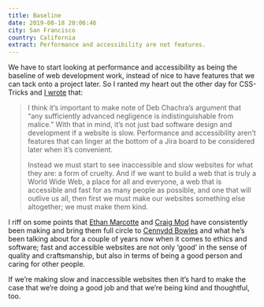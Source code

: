 ```yaml
---
title: Baseline
date: 2019-08-18 20:06:46
city: San Francisco
country: California
extract: Performance and accessibility are not features.
---
```


We have to start looking at performance and accessibility as being the baseline of web development work, instead of nice to have features that we can tack onto a project later. So I ranted my heart out the other day for CSS-Tricks and [I wrote](https://css-tricks.com/accessibility-and-web-performance-are-not-features-theyre-the-baseline/) that:

> I think it’s important to make note of Deb Chachra’s argument that “any sufficiently advanced negligence is indistinguishable from malice.” With that in mind, it’s not just bad software design and development if a website is slow. Performance and accessibility aren’t features that can linger at the bottom of a Jira board to be considered later when it’s convenient.
>
> Instead we must start to see inaccessible and slow websites for what they are: a form of cruelty. And if we want to build a web that is truly a World Wide Web, a place for all and everyone, a web that is accessible and fast for as many people as possible, and one that will outlive us all, then first we must make our websites something else altogether; we must make them kind.

I riff on some points that [Ethan Marcotte](https://ethanmarcotte.com/wrote/amphora/) and [Craig Mod](https://craigmod.com/essays/fast_software/) have consistently been making and bring them full circle to [Cennydd Bowles](https://www.cennydd.com/) and what he’s been talking about for a couple of years now when it comes to ethics and software; fast and accessible websites are not only ‘good’ in the sense of quality and craftsmanship, but also in terms of being a good person and caring for other people.

If we’re making slow and inaccessible websites then it’s hard to make the case that we’re doing a good job and that we’re being kind and thoughtful, too.
